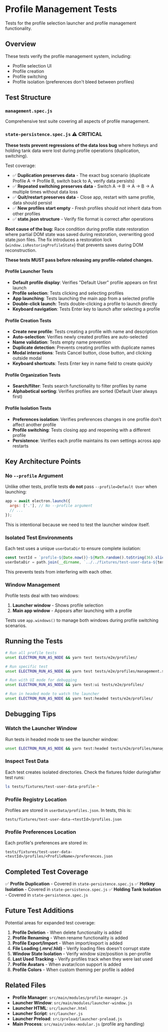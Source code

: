 # Profile Management Tests

Tests for the profile selection launcher and profile management functionality.

## Overview

These tests verify the profile management system, including:
- Profile selection UI
- Profile creation
- Profile switching
- Profile isolation (preferences don't bleed between profiles)

## Test Structure

### `management.spec.js`

Comprehensive test suite covering all aspects of profile management.

### `state-persistence.spec.js` ⚠️ CRITICAL

**These tests prevent regressions of the data loss bug** where hotkeys and holding tank data were lost during profile operations (duplication, switching).

Test coverage:
- ✅ **Duplication preserves data** - The exact bug scenario (duplicate Profile A → Profile B, switch back to A, verify data persists)
- ✅ **Repeated switching preserves data** - Switch A → B → A → B → A multiple times without data loss
- ✅ **Quit/restart preserves data** - Close app, restart with same profile, data should persist
- ✅ **New profiles start empty** - Fresh profiles should not inherit data from other profiles
- ✅ **state.json structure** - Verify file format is correct after operations

**Root cause of the bug:** Race condition during profile state restoration where partial DOM state was saved during restoration, overwriting good state.json files. The fix introduces a restoration lock (`window.isRestoringProfileState`) that prevents saves during DOM reconstruction.

**These tests MUST pass before releasing any profile-related changes.**

#### Profile Launcher Tests
- **Default profile display**: Verifies "Default User" profile appears on first launch
- **Profile selection**: Tests clicking and selecting profiles
- **App launching**: Tests launching the main app from a selected profile
- **Double-click launch**: Tests double-clicking a profile to launch directly
- **Keyboard navigation**: Tests Enter key to launch after selecting a profile

#### Profile Creation Tests
- **Create new profile**: Tests creating a profile with name and description
- **Auto-selection**: Verifies newly created profiles are auto-selected
- **Name validation**: Tests empty name prevention
- **Duplicate detection**: Prevents creating profiles with duplicate names
- **Modal interactions**: Tests Cancel button, close button, and clicking outside modal
- **Keyboard shortcuts**: Tests Enter key in name field to create quickly

#### Profile Organization Tests
- **Search/filter**: Tests search functionality to filter profiles by name
- **Alphabetical sorting**: Verifies profiles are sorted (Default User always first)

#### Profile Isolation Tests
- **Preferences isolation**: Verifies preferences changes in one profile don't affect another profile
- **Profile switching**: Tests closing app and reopening with a different profile
- **Persistence**: Verifies each profile maintains its own settings across app restarts

## Key Architecture Points

### No `--profile` Argument

Unlike other tests, profile tests **do not** pass `--profile=Default User` when launching:

```javascript
app = await electron.launch({
  args: ['.'], // No --profile argument
  // ...
});
```

This is intentional because we need to test the launcher window itself.

### Isolated Test Environments

Each test uses a unique `userDataDir` to ensure complete isolation:

```javascript
const testId = `profile-${Date.now()}-${Math.random().toString(36).slice(2, 8)}`;
userDataDir = path.join(__dirname, `../../fixtures/test-user-data-${testId}`);
```

This prevents tests from interfering with each other.

### Window Management

Profile tests deal with two windows:
1. **Launcher window** - Shows profile selection
2. **Main app window** - Appears after launching with a profile

Tests use `app.windows()` to manage both windows during profile switching scenarios.

## Running the Tests

```bash
# Run all profile tests
unset ELECTRON_RUN_AS_NODE && yarn test tests/e2e/profiles/

# Run specific test
unset ELECTRON_RUN_AS_NODE && yarn test tests/e2e/profiles/management.spec.js

# Run with UI mode for debugging
unset ELECTRON_RUN_AS_NODE && yarn test:ui tests/e2e/profiles/

# Run in headed mode to watch the launcher
unset ELECTRON_RUN_AS_NODE && yarn test:headed tests/e2e/profiles/
```

## Debugging Tips

### Watch the Launcher Window

Run tests in headed mode to see the launcher window:

```bash
unset ELECTRON_RUN_AS_NODE && yarn test:headed tests/e2e/profiles/management.spec.js
```

### Inspect Test Data

Each test creates isolated directories. Check the fixtures folder during/after test runs:

```bash
ls tests/fixtures/test-user-data-profile-*
```

### Profile Registry Location

Profiles are stored in `userData/profiles.json`. In tests, this is:

```
tests/fixtures/test-user-data-<testId>/profiles.json
```

### Profile Preferences Location

Each profile's preferences are stored in:

```
tests/fixtures/test-user-data-<testId>/profiles/<ProfileName>/preferences.json
```

## Completed Test Coverage

✅ **Profile Duplication** - Covered in `state-persistence.spec.js`
✅ **Hotkey Isolation** - Covered in `state-persistence.spec.js`
✅ **Holding Tank Isolation** - Covered in `state-persistence.spec.js`

## Future Test Additions

Potential areas for expanded test coverage:

1. **Profile Deletion** - When delete functionality is added
2. **Profile Renaming** - When rename functionality is added
3. **Profile Export/Import** - When import/export is added
4. **File Loading (.mrv/.hld)** - Verify loading files doesn't corrupt state
5. **Window State Isolation** - Verify window size/position is per-profile
6. **Last Used Tracking** - Verify profiles track when they were last used
7. **Profile Avatars** - When avatar/icon support is added
8. **Profile Colors** - When custom theming per profile is added

## Related Files

- **Profile Manager**: `src/main/modules/profile-manager.js`
- **Launcher Window**: `src/main/modules/launcher-window.js`
- **Launcher HTML**: `src/launcher.html`
- **Launcher Script**: `src/launcher.js`
- **Launcher Preload**: `src/preload/launcher-preload.js`
- **Main Process**: `src/main/index-modular.js` (profile arg handling)

